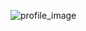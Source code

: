 ![profile_image](https://avatars2.githubusercontent.com/u/70807307?s=400&u=5774c1f305e8af86bb4324749f3b8fa14eaf236c&v=4)
